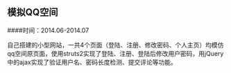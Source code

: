 模拟QQ空间
----------
####时间：2014.06-2014.07
>
自己搭建的小型网站，一共4个页面（登陆、注册、修改密码、个人主页）均模仿qq空间原页面，使用struts2实现了登陆、注册、登陆后修改用户密码，用jQuery中的ajax实现了验证用户名、密码长度检测、提交评论等功能。
